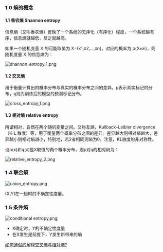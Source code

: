 ﻿### 1.0 熵的概念
#### 1.1 香农熵 Shannon entropy
信息熵（又叫香农熵）反映了一个系统的无序化（有序化）程度，一个系统越有序，信息熵就越低，反之就越高。

如果一个随机变量 X 的可能取值为 X={x1,x2,…,xn}，对应的概率为 p(X=xi)，则随机变量 X 的信息熵为：

![shannon_entropy_1.png](https://i.imgur.com/YnDHHvv.png)

#### 1.2 交叉熵 
用于衡量计算出的概率分布与真实的概率分布之间的差异。p表示真实标记的分布，q则为训练后的模型的预测标记分布。

![cross_entropy_1.png](https://i.imgur.com/N0xPQ0p.png)

#### 1.3 相对熵 relative entropy
所谓相对，自然在两个随机变量之间。又称互熵，Kullback–Leibler divergence（K-L 散度）等，用于衡量两个概率分布之间的差异。差异越大则相对熵越大，差异越小则相对熵越小，特别地，若2者相同则熵为0。注意，KL散度的非对称性。

设p(x)和q(x)是X取值的两个概率分布，则p对q的相对熵为： 

![relative_entropy_2.png](https://i.imgur.com/pSSscDX.png)

### 1.4 联合熵
![union_entropy.png](https://i.imgur.com/HEnL8rY.png)

(X,Y)在一起时的不确定性度量。
### 1.5 条件熵
![conditional entropy.png](https://i.imgur.com/egbHya3.png)

- X确定时，Y的不确定性度量
- 在X发生是前提下，Y发生新带来的熵

[如何通俗的解释交叉熵与相对熵?](https://www.zhihu.com/question/41252833 "如何通俗的解释交叉熵与相对熵?")